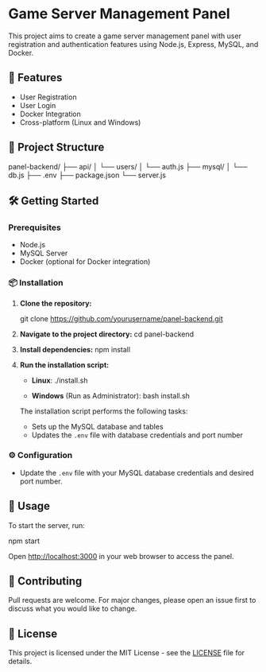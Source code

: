 # Game Server Management Panel

This project aims to create a game server management panel with user registration and authentication features using Node.js, Express, MySQL, and Docker.

## 🚀 Features

- User Registration
- User Login
- Docker Integration
- Cross-platform (Linux and Windows)

## 📂 Project Structure

panel-backend/
├── api/
│ └── users/
│ └── auth.js
├── mysql/
│ └── db.js
├── .env
├── package.json
└── server.js

## 🛠️ Getting Started

### Prerequisites

- Node.js
- MySQL Server
- Docker (optional for Docker integration)

### 📦 Installation

1. **Clone the repository:**

   git clone https://github.com/yourusername/panel-backend.git

2. **Navigate to the project directory:**
   cd panel-backend

3. **Install dependencies:**
   npm install

4. **Run the installation script:**

   - **Linux**:
     ./install.sh

   - **Windows** (Run as Administrator):
     bash install.sh

   The installation script performs the following tasks:

   - Sets up the MySQL database and tables
   - Updates the `.env` file with database credentials and port number

### ⚙️ Configuration

- Update the `.env` file with your MySQL database credentials and desired port number.

## 📝 Usage

To start the server, run:

npm start

Open [http://localhost:3000](http://localhost:3000) in your web browser to access the panel.

## 🤝 Contributing

Pull requests are welcome. For major changes, please open an issue first to discuss what you would like to change.

## 📄 License

This project is licensed under the MIT License - see the [LICENSE](LICENSE) file for details.
